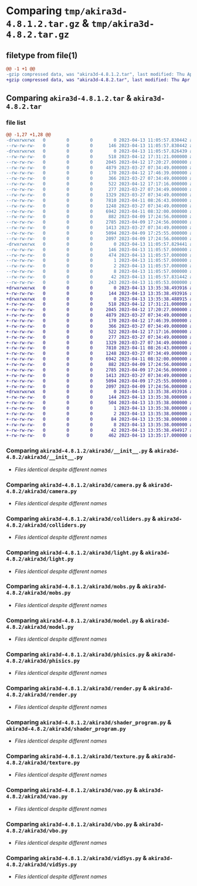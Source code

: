 # Comparing `tmp/akira3d-4.8.1.2.tar.gz` & `tmp/akira3d-4.8.2.tar.gz`

## filetype from file(1)

```diff
@@ -1 +1 @@
-gzip compressed data, was "akira3d-4.8.1.2.tar", last modified: Thu Apr 13 11:05:57 2023, max compression
+gzip compressed data, was "akira3d-4.8.2.tar", last modified: Thu Apr 13 13:35:38 2023, max compression
```

## Comparing `akira3d-4.8.1.2.tar` & `akira3d-4.8.2.tar`

### file list

```diff
@@ -1,27 +1,28 @@
-drwxrwxrwx   0        0        0        0 2023-04-13 11:05:57.830442 akira3d-4.8.1.2/
--rw-rw-rw-   0        0        0      146 2023-04-13 11:05:57.830442 akira3d-4.8.1.2/PKG-INFO
-drwxrwxrwx   0        0        0        0 2023-04-13 11:05:57.826439 akira3d-4.8.1.2/akira3d/
--rw-rw-rw-   0        0        0      518 2023-04-12 17:31:21.000000 akira3d-4.8.1.2/akira3d/__init__.py
--rw-rw-rw-   0        0        0     2045 2023-04-12 17:20:27.000000 akira3d-4.8.1.2/akira3d/camera.py
--rw-rw-rw-   0        0        0     4879 2023-03-27 07:34:49.000000 akira3d-4.8.1.2/akira3d/colliders.py
--rw-rw-rw-   0        0        0      170 2023-04-12 17:46:39.000000 akira3d-4.8.1.2/akira3d/createNewGame.py
--rw-rw-rw-   0        0        0      366 2023-03-27 07:34:49.000000 akira3d-4.8.1.2/akira3d/gameEngine.py
--rw-rw-rw-   0        0        0      522 2023-04-12 17:17:16.000000 akira3d-4.8.1.2/akira3d/light.py
--rw-rw-rw-   0        0        0      277 2023-03-27 07:34:49.000000 akira3d-4.8.1.2/akira3d/mesh.py
--rw-rw-rw-   0        0        0     1329 2023-03-27 07:34:49.000000 akira3d-4.8.1.2/akira3d/mobs.py
--rw-rw-rw-   0        0        0     7810 2023-04-11 08:26:43.000000 akira3d-4.8.1.2/akira3d/model.py
--rw-rw-rw-   0        0        0     1248 2023-03-27 07:34:49.000000 akira3d-4.8.1.2/akira3d/phisics.py
--rw-rw-rw-   0        0        0     6942 2023-04-11 08:32:00.000000 akira3d-4.8.1.2/akira3d/render.py
--rw-rw-rw-   0        0        0      882 2023-04-09 17:24:56.000000 akira3d-4.8.1.2/akira3d/shader_program.py
--rw-rw-rw-   0        0        0     2785 2023-04-09 17:24:56.000000 akira3d-4.8.1.2/akira3d/texture.py
--rw-rw-rw-   0        0        0     1413 2023-03-27 07:34:49.000000 akira3d-4.8.1.2/akira3d/vao.py
--rw-rw-rw-   0        0        0     5094 2023-04-09 17:25:55.000000 akira3d-4.8.1.2/akira3d/vbo.py
--rw-rw-rw-   0        0        0     2097 2023-04-09 17:24:56.000000 akira3d-4.8.1.2/akira3d/vidSys.py
-drwxrwxrwx   0        0        0        0 2023-04-13 11:05:57.829441 akira3d-4.8.1.2/akira3d.egg-info/
--rw-rw-rw-   0        0        0      146 2023-04-13 11:05:57.000000 akira3d-4.8.1.2/akira3d.egg-info/PKG-INFO
--rw-rw-rw-   0        0        0      474 2023-04-13 11:05:57.000000 akira3d-4.8.1.2/akira3d.egg-info/SOURCES.txt
--rw-rw-rw-   0        0        0        1 2023-04-13 11:05:57.000000 akira3d-4.8.1.2/akira3d.egg-info/dependency_links.txt
--rw-rw-rw-   0        0        0        2 2023-04-13 11:05:57.000000 akira3d-4.8.1.2/akira3d.egg-info/not-zip-safe
--rw-rw-rw-   0        0        0        8 2023-04-13 11:05:57.000000 akira3d-4.8.1.2/akira3d.egg-info/top_level.txt
--rw-rw-rw-   0        0        0       42 2023-04-13 11:05:57.831442 akira3d-4.8.1.2/setup.cfg
--rw-rw-rw-   0        0        0      243 2023-04-13 11:05:53.000000 akira3d-4.8.1.2/setup.py
+drwxrwxrwx   0        0        0        0 2023-04-13 13:35:38.493916 akira3d-4.8.2/
+-rw-rw-rw-   0        0        0      144 2023-04-13 13:35:38.493916 akira3d-4.8.2/PKG-INFO
+drwxrwxrwx   0        0        0        0 2023-04-13 13:35:38.488915 akira3d-4.8.2/akira3d/
+-rw-rw-rw-   0        0        0      518 2023-04-12 17:31:21.000000 akira3d-4.8.2/akira3d/__init__.py
+-rw-rw-rw-   0        0        0     2045 2023-04-12 17:20:27.000000 akira3d-4.8.2/akira3d/camera.py
+-rw-rw-rw-   0        0        0     4879 2023-03-27 07:34:49.000000 akira3d-4.8.2/akira3d/colliders.py
+-rw-rw-rw-   0        0        0      170 2023-04-12 17:46:39.000000 akira3d-4.8.2/akira3d/createNewGame.py
+-rw-rw-rw-   0        0        0      366 2023-03-27 07:34:49.000000 akira3d-4.8.2/akira3d/gameEngine.py
+-rw-rw-rw-   0        0        0      522 2023-04-12 17:17:16.000000 akira3d-4.8.2/akira3d/light.py
+-rw-rw-rw-   0        0        0      277 2023-03-27 07:34:49.000000 akira3d-4.8.2/akira3d/mesh.py
+-rw-rw-rw-   0        0        0     1329 2023-03-27 07:34:49.000000 akira3d-4.8.2/akira3d/mobs.py
+-rw-rw-rw-   0        0        0     7810 2023-04-11 08:26:43.000000 akira3d-4.8.2/akira3d/model.py
+-rw-rw-rw-   0        0        0     1248 2023-03-27 07:34:49.000000 akira3d-4.8.2/akira3d/phisics.py
+-rw-rw-rw-   0        0        0     6942 2023-04-11 08:32:00.000000 akira3d-4.8.2/akira3d/render.py
+-rw-rw-rw-   0        0        0      882 2023-04-09 17:24:56.000000 akira3d-4.8.2/akira3d/shader_program.py
+-rw-rw-rw-   0        0        0     2785 2023-04-09 17:24:56.000000 akira3d-4.8.2/akira3d/texture.py
+-rw-rw-rw-   0        0        0     1413 2023-03-27 07:34:49.000000 akira3d-4.8.2/akira3d/vao.py
+-rw-rw-rw-   0        0        0     5094 2023-04-09 17:25:55.000000 akira3d-4.8.2/akira3d/vbo.py
+-rw-rw-rw-   0        0        0     2097 2023-04-09 17:24:56.000000 akira3d-4.8.2/akira3d/vidSys.py
+drwxrwxrwx   0        0        0        0 2023-04-13 13:35:38.493916 akira3d-4.8.2/akira3d.egg-info/
+-rw-rw-rw-   0        0        0      144 2023-04-13 13:35:38.000000 akira3d-4.8.2/akira3d.egg-info/PKG-INFO
+-rw-rw-rw-   0        0        0      504 2023-04-13 13:35:38.000000 akira3d-4.8.2/akira3d.egg-info/SOURCES.txt
+-rw-rw-rw-   0        0        0        1 2023-04-13 13:35:38.000000 akira3d-4.8.2/akira3d.egg-info/dependency_links.txt
+-rw-rw-rw-   0        0        0        2 2023-04-13 13:35:38.000000 akira3d-4.8.2/akira3d.egg-info/not-zip-safe
+-rw-rw-rw-   0        0        0       84 2023-04-13 13:35:38.000000 akira3d-4.8.2/akira3d.egg-info/requires.txt
+-rw-rw-rw-   0        0        0        8 2023-04-13 13:35:38.000000 akira3d-4.8.2/akira3d.egg-info/top_level.txt
+-rw-rw-rw-   0        0        0       42 2023-04-13 13:35:38.494917 akira3d-4.8.2/setup.cfg
+-rw-rw-rw-   0        0        0      462 2023-04-13 13:35:17.000000 akira3d-4.8.2/setup.py
```

### Comparing `akira3d-4.8.1.2/akira3d/__init__.py` & `akira3d-4.8.2/akira3d/__init__.py`

 * *Files identical despite different names*

### Comparing `akira3d-4.8.1.2/akira3d/camera.py` & `akira3d-4.8.2/akira3d/camera.py`

 * *Files identical despite different names*

### Comparing `akira3d-4.8.1.2/akira3d/colliders.py` & `akira3d-4.8.2/akira3d/colliders.py`

 * *Files identical despite different names*

### Comparing `akira3d-4.8.1.2/akira3d/light.py` & `akira3d-4.8.2/akira3d/light.py`

 * *Files identical despite different names*

### Comparing `akira3d-4.8.1.2/akira3d/mobs.py` & `akira3d-4.8.2/akira3d/mobs.py`

 * *Files identical despite different names*

### Comparing `akira3d-4.8.1.2/akira3d/model.py` & `akira3d-4.8.2/akira3d/model.py`

 * *Files identical despite different names*

### Comparing `akira3d-4.8.1.2/akira3d/phisics.py` & `akira3d-4.8.2/akira3d/phisics.py`

 * *Files identical despite different names*

### Comparing `akira3d-4.8.1.2/akira3d/render.py` & `akira3d-4.8.2/akira3d/render.py`

 * *Files identical despite different names*

### Comparing `akira3d-4.8.1.2/akira3d/shader_program.py` & `akira3d-4.8.2/akira3d/shader_program.py`

 * *Files identical despite different names*

### Comparing `akira3d-4.8.1.2/akira3d/texture.py` & `akira3d-4.8.2/akira3d/texture.py`

 * *Files identical despite different names*

### Comparing `akira3d-4.8.1.2/akira3d/vao.py` & `akira3d-4.8.2/akira3d/vao.py`

 * *Files identical despite different names*

### Comparing `akira3d-4.8.1.2/akira3d/vbo.py` & `akira3d-4.8.2/akira3d/vbo.py`

 * *Files identical despite different names*

### Comparing `akira3d-4.8.1.2/akira3d/vidSys.py` & `akira3d-4.8.2/akira3d/vidSys.py`

 * *Files identical despite different names*

